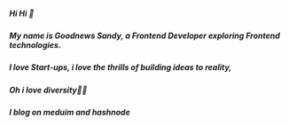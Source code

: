 

##### Hi Hi 👋
##### My name is Goodnews Sandy, a Frontend Developer exploring Frontend technologies.
##### I love Start-ups, i love the thrills of building ideas to reality, 
##### Oh i love diversity🤗💃
##### I blog on meduim and hashnode

